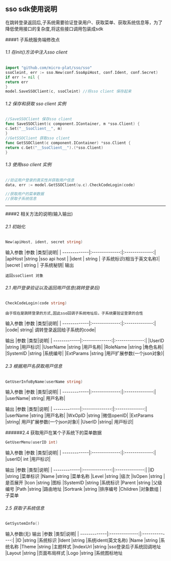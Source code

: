 ## sso sdk使用说明

在跳转登录返回后,子系统需要验证登录用户、获取菜单、获取系统信息等，为了降低使用接口的复杂度,将这些接口调用包装成sdk

####1 子系统服务端修改点
###### 1.1 在init()⽅法中注⼊sso client

``` go
import "github.com/micro-plat/sso/sso"
ssoCleint, err := sso.New(conf.SsoApiHost, conf.Ident, conf.Secret)
if err != nil {
return err
}
model.SaveSSOClient(c, ssoCleint) //将sso client 保存起来
```

###### 1.2 保存和获取 sso client 实例
``` go
//SaveSSOClient 保存sso client
func SaveSSOClient(c component.IContainer, m *sso.Client) {
c.Set("__SsoClient__", m)
}
//GetSSOClient 获取sso client
func GetSSOClient(c component.IContainer) *sso.Client {
return c.Get("__SsoClient__").(*sso.Client)
}
```

###### 1.3 使⽤sso client 实例
``` go
//验证用户登录的真实性并获取用户信息
data, err := model.GetSSOClient(u.c).CheckCodeLogin(code)

//获取用户的菜单数据
//获取子系统信息
```
---

####2 相关⽅法的说明(输⼊输出)
###### 2.1  初始化
``` go
New(apiHost, ident, secret string)
```
输⼊参数 
|参数 |类型|说明| 
| -------------|:--------------:|:--------------:| 
|apiHost |string |sso api host | 
|ident | string | ⼦系统标识(相当于英⽂名称)| 
|secret | string | ⼦系统秘钥| 
输出 
```
返回ssoClient 对象
```

###### 2.1  ⽤⼾登录验证以及返回⽤⼾信息(跳转登录后)
``` go
CheckCodeLogin(code string)
```
```
由于现在是跳转登录的⽅式,因此sso回调⼦系统地址后，⼦系统要验证登录的合性
```

输⼊参数
|参数 |类型|说明|
| -------------|:--------------:|:--------------:|
|code| string| 调转登录返回给⼦系统的code|


输出
|参数 |类型|说明|
| -------------|:--------------:|:--------------:|
|UserID |string |⽤⼾标识|
|UserName |string |⽤⼾名称|
|RoleName |string |⻆⾊名称|
|SystemID |string |系统编号|
|ExtParams |string |⽤⼾扩展参数(⼀个json对象)|

###### 2.3  根据⽤⼾名获取⽤⼾信息
``` go
GetUserInfoByName(userName string)
```
输⼊参数
|参数 |类型|说明|
| -------------|:--------------:|:--------------:|
|userName| string| ⽤⼾名称|

输出
|参数 |类型|说明|
| -------------|:--------------:|:--------------:|
|userName |string |⽤⼾名称|
|WxOpID |string |微信openID|
|ExtParams |string| ⽤⼾扩展参数(⼀个json对象)|
|UserID |string| ⽤⼾标识|

######2.4 获取⽤⼾在某个⼦系统下的菜单数据
```go
GetUserMenu(userID int)
```
输⼊参数
|参数 |类型|说明|
| -------------|:--------------:|:--------------:|
|userID| int |⽤⼾标识|

输出
|参数 |类型|说明|
| -------------|:--------------:|:--------------:|
|ID |string |菜单标识
|Name |string |菜单名称
|Level |string |级次
|IsOpen |string |是否展开
|Icon |string |图标
|SystemID |string |系统标识
|Parent |string |⽗级编号
|Path |string |路由地址
|Sortrank |string |排序编号
|Children |对象数组 |⼦菜单

###### 2.5 获取⼦系统信息
``` go
GetSystemInfo()
```
输⼊参数(无)
输出
|参数 |类型|说明|
| -------------|:--------------:|:--------------:|
|ID |string |系统标识
|Ident |string |系统ident(英⽂名称)
|Name |string |系统名称
|Theme |string |主题样式
|IndexUrl |string |sso登录后⼦系统回调地址
|Layout |string |⻚⾯布局样式
|Logo |string |系统图标地址

